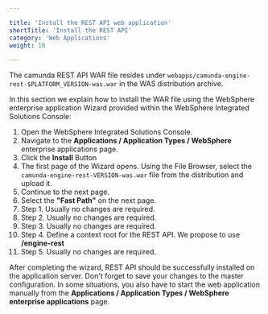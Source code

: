 ```yaml
---

title: 'Install the REST API web application'
shortTitle: 'Install the REST API'
category: 'Web Applications'
weight: 10

---
```


The camunda REST API WAR file resides under <code>webapps/camunda-engine-rest-$PLATFORM_VERSION-was.war</code> in the WAS distribution archive.

In this section we explain how to install the WAR file using the WebSphere enterprise application Wizard provided within the WebSphere Integrated Solutions Console:

1.  Open the WebSphere Integrated Solutions Console.
2.  Navigate to the **Applications / Application Types / WebSphere** enterprise applications page.
3.  Click the **Install** Button
4.  The first page of the Wizard opens. Using the File Browser, select the <code>camunda-engine-rest-VERSION-was.war</code> file from the distribution and upload it.
5.  Continue to the next page.
6.  Select the **"Fast Path"** on the next page.
7.  Step 1. Usually no changes are required.
8.  Step 2. Usually no changes are required.
9.  Step 3. Usually no changes are required.
10. Step 4. Define a context root for the REST API. We propose to use **/engine-rest**
11. Step 5. Usually no changes are required.

After completing the wizard, REST API should be successfully installed on the application server. Don't forget to save your changes to the master configuration.
In some situations, you also have to start the web application manually from the **Applications / Application Types / WebSphere enterprise applications** page.